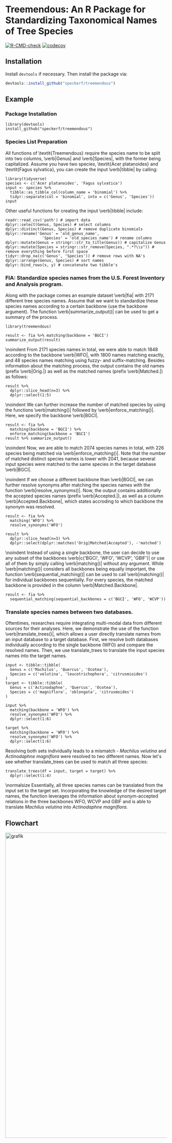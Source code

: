 # Treemendous: An R Package for Standardizing Taxonomical Names of Tree Species

[![R-CMD-check](https://github.com/speckerf/treemendous/actions/workflows/R-CMD-check.yml/badge.svg?branch=main)](https://github.com/speckerf/treemendous/actions/workflows/R-CMD-check.yml)
[![codecov](https://codecov.io/gh/speckerf/treemendous/branch/main/graph/badge.svg?token=XKTPGEMFDE)](https://codecov.io/gh/speckerf/treemendous)

## Installation

Install `devtools` if necessary. Then install the package via:
```r 
devtools::install_github("speckerf/treemendous")
```

## Example

### Package Installation

```{r install, eval=FALSE}
library(devtools)
install_github("speckerf/treemendous")
```

### Species List Preparation

All functions of \textit{Treemendous} require the species name to be split into two columns, \verb|Genus| and \verb|Species|, with the former being capitalized. Assume you have two species, \textit{Acer platanoides} and \textit{Fagus sylvatica}, you can create the input \verb|tibble| by calling: 


```{r input, message=FALSE}
library(tidyverse)
species <- c('Acer platanoides', 'Fagus sylvatica')
input <- species %>%
  tibble::as_tibble_col(column_name = 'binomial') %>%
  tidyr::separate(col = 'binomial', into = c('Genus', 'Species'))
input
```

Other useful functions for creating the input \verb|tibble| include:

```{r, eval=FALSE}
readr::read_csv('path') # import data
dplyr::select(Genus, Species) # select columns
dplyr::distinct(Genus, Species) # remove duplicate binomials
dplyr::rename('Genus' = 'old_genus_name',
                'Species' = 'old_species_name') # rename columns
dplyr::mutate(Genus = stringr::str_to_title(Genus)) # capitalize Genus
dplyr::mutate(Species = stringr::str_remove(Species, ".*?\\s")) # remove everything before first space
tidyr::drop_na(c('Genus', 'Species')) # remove rows with NA's
dplyr::arrange(Genus, Species) # sort names
dplyr::bind_rows(x, y) # concatenate two tibble's

```

### FIA: Standardize species names from the U.S. Forest Inventory and Analysis program. 

Along with the package comes an example dataset \verb|fia| with $2171$ different tree species names. Assume that we want to standardize these species names according to a certain backbone (use the backbone argument). The function \verb|summarize_output()| can be used to get a summary of the process. 

```{r}
library(treemendous)
```

```{r, message=FALSE}
result <- fia %>% matching(backbone = 'BGCI')
summarize_output(result)
```

\noindent From $2171$ species names in total, we were able to match $1848$ according to the backbone \verb|WFO|, with $1800$ names matching exactly, and $48$ species names matching using fuzzy- and suffix-matching. Besides information about the matching process, the output contains the old names (prefix \verb|Orig.|) as well as the matched names (prefix \verb|Matched.|) as follows:

```{r}
result %>% 
  dplyr::slice_head(n=3) %>%
  dplyr::select(1:5)
```

\noindent We can further increase the number of matched species by using the functions \verb|matching()| followed by \verb|enforce_matching()|. Here, we specify the backbone \verb|BGCI|. 

```{r, message=FALSE}
result <- fia %>% 
  matching(backbone = 'BGCI') %>% 
  enforce_matching(backbone = 'BGCI')
result %>% summarize_output()
```

\noindent Now, we are able to match $2074$ species names in total, with $226$ species being matched via \verb|enforce_matching()|. Note that the number of matched distinct species names is lower with $2041$, because several input species were matched to the same species in the target database \verb|BGCI|. 

\noindent If we choose a different backbone than \verb|BGCI|, we can further resolve synonyms after matching the species names with the function \verb|resolve_synonyms()|. Now, the output contains additionally the accepted species names (prefix \verb|Accepted.|), as well as a column \verb|Accepted.Backbone|, which states accroding to which backbone the synonym was resolved.

```{r, message=FALSE}
result <- fia %>% 
  matching('WFO') %>% 
  resolve_synonyms('WFO')
```

```{r}
result %>% 
  dplyr::slice_head(n=3) %>% 
  dplyr::select(dplyr::matches('Orig|Matched|Accepted'), -'matched')
```

\noindent Instead of using a single backbone, the user can decide to use any subset of the backbones \verb|c('BGCI', 'WFO', 'WCVP', 'GBIF')| or use all of them by simply calling \verb|matching()| without any argument. While \verb|matching()| considers all backbones being equally important, the function \verb|sequential_matching()| can be used to call \verb|matching()| for individual backbones sequentially. For every species, the matched backbone is provided in the column \verb|Matched.Backbone|. 

```{r, eval=F, message=FALSE}
result <- fia %>% 
  sequential_matching(sequential_backbones = c('BGCI', 'WFO', 'WCVP'))
```

### Translate species names between two databases.

Oftentimes, researches require integrating multi-modal data from
different sources for their analyses. Here, we demonstrate the use of the 
function \verb|translate_trees()|, which allows a user directly translate names from an input database to a target database. 
First, we resolve both databases individually according to the single backbone (WFO) and compare the resolved names. Then, we use translate\_trees to translate the input species names into the target names.

```{r}
input <- tibble::tibble(
  Genus = c('Machilus', 'Quercus', 'Ocotea'),
  Species = c('velutina', 'leucotrichophora', 'citrusmioides')
)
target <- tibble::tibble(
  Genus = c('Actinodaphne', 'Quercus', 'Ocotea'),
  Species = c('magniflora', 'oblongata', 'citrusmoides')
)
```

```{r, message=FALSE}
input %>%
  matching(backbone = 'WFO') %>%
  resolve_synonyms('WFO') %>%
  dplyr::select(1:6)
```

```{r, message=FALSE}
target %>%
  matching(backbone = 'WFO') %>%
  resolve_synonyms('WFO') %>%
  dplyr::select(1:6)
```

Resolving both sets individually leads to a mismatch - _Machilus velutina_ and _Actinodaphne magniflora_ were resolved to two different names. Now let's see whether translate\_trees can be used to match all three species: 

```{r, message=FALSE}
translate_trees(df = input, target = target) %>% 
  dplyr::select(1:4) 
```
\normalsize
Essentially, all three species names can be translated from the input set to the target set. Incorporating the knowledge of the desired target names, the function leverages the information about synonym-accepted relations in the three backbones WFO, WCVP and GBIF and is able to translate _Machilus velutina_ into _Actinodaphne magniflora_. 

## Flowchart

<img width="953" alt="grafik" src="https://user-images.githubusercontent.com/71322309/196914510-0074d30c-52b9-4d45-a234-cfce98363f02.png">
